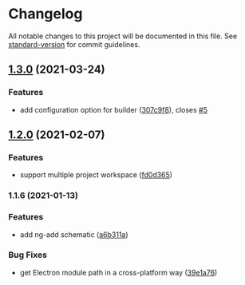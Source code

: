 # Changelog

All notable changes to this project will be documented in this file. See [standard-version](https://github.com/conventional-changelog/standard-version) for commit guidelines.

## [1.3.0](https://github.com/bampakoa/ngx-electronify/compare/1.2.0...1.3.0) (2021-03-24)


### Features

* add configuration option for builder ([307c9f8](https://github.com/bampakoa/ngx-electronify/commit/307c9f8951030bd260dc7ede0da9f732815791fa)), closes [#5](https://github.com/bampakoa/ngx-electronify/issues/5)

## [1.2.0](https://github.com/bampakoa/ngx-electronify/compare/1.1.6...1.2.0) (2021-02-07)


### Features

* support multiple project workspace ([fd0d365](https://github.com/bampakoa/ngx-electronify/commit/fd0d36542fbb7f5e22857b13f8be2b60a53e0a25))

### 1.1.6 (2021-01-13)


### Features

* add ng-add schematic ([a6b311a](https://github.com/bampakoa/ngx-electronify/commit/a6b311ab2f0d7f8db8e3a7f77027b0b0dc1bb7e0))

### Bug Fixes

* get Electron module path in a cross-platform way ([39e1a76](https://github.com/bampakoa/ngx-electronify/commit/39e1a76ffe3d5a3c1b8ccec84e2df739ea18ca03))
